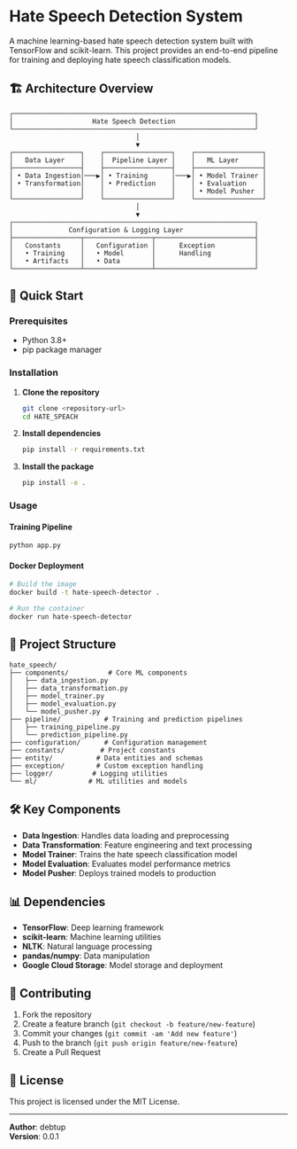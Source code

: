 # Hate Speech Detection System

A machine learning-based hate speech detection system built with TensorFlow and scikit-learn. This project provides an end-to-end pipeline for training and deploying hate speech classification models.

## 🏗️ Architecture Overview

```
┌─────────────────────────────────────────────────────────────┐
│                    Hate Speech Detection                    │
└─────────────────────────────────────────────────────────────┘
                                │
                                ▼
┌─────────────────┐    ┌─────────────────┐    ┌─────────────────┐
│   Data Layer    │    │  Pipeline Layer │    │   ML Layer      │
├─────────────────┤    ├─────────────────┤    ├─────────────────┤
│ • Data Ingestion│───▶│ • Training      │───▶│ • Model Trainer │
│ • Transformation│    │ • Prediction    │    │ • Evaluation    │
│                 │    │                 │    │ • Model Pusher  │
└─────────────────┘    └─────────────────┘    └─────────────────┘
                                │
                                ▼
┌─────────────────────────────────────────────────────────────┐
│              Configuration & Logging Layer                  │
├─────────────────┬─────────────────┬─────────────────────────┤
│   Constants     │   Configuration │      Exception          │
│   • Training    │   • Model       │      Handling           │
│   • Artifacts   │   • Data        │                         │
└─────────────────┴─────────────────┴─────────────────────────┘
```

## 🚀 Quick Start

### Prerequisites
- Python 3.8+
- pip package manager

### Installation

1. **Clone the repository**
   ```bash
   git clone <repository-url>
   cd HATE_SPEACH
   ```

2. **Install dependencies**
   ```bash
   pip install -r requirements.txt
   ```

3. **Install the package**
   ```bash
   pip install -e .
   ```

### Usage

#### Training Pipeline
```bash
python app.py
```

#### Docker Deployment
```bash
# Build the image
docker build -t hate-speech-detector .

# Run the container
docker run hate-speech-detector
```

## 📁 Project Structure

```
hate_speech/
├── components/          # Core ML components
│   ├── data_ingestion.py
│   ├── data_transformation.py
│   ├── model_trainer.py
│   ├── model_evaluation.py
│   └── model_pusher.py
├── pipeline/           # Training and prediction pipelines
│   ├── training_pipeline.py
│   └── prediction_pipeline.py
├── configuration/      # Configuration management
├── constants/         # Project constants
├── entity/           # Data entities and schemas
├── exception/        # Custom exception handling
├── logger/          # Logging utilities
└── ml/             # ML utilities and models
```

## 🛠️ Key Components

- **Data Ingestion**: Handles data loading and preprocessing
- **Data Transformation**: Feature engineering and text processing
- **Model Trainer**: Trains the hate speech classification model
- **Model Evaluation**: Evaluates model performance metrics
- **Model Pusher**: Deploys trained models to production

## 📊 Dependencies

- **TensorFlow**: Deep learning framework
- **scikit-learn**: Machine learning utilities
- **NLTK**: Natural language processing
- **pandas/numpy**: Data manipulation
- **Google Cloud Storage**: Model storage and deployment

## 🤝 Contributing

1. Fork the repository
2. Create a feature branch (`git checkout -b feature/new-feature`)
3. Commit your changes (`git commit -am 'Add new feature'`)
4. Push to the branch (`git push origin feature/new-feature`)
5. Create a Pull Request

## 📄 License

This project is licensed under the MIT License.

---

**Author**: debtup  
**Version**: 0.0.1